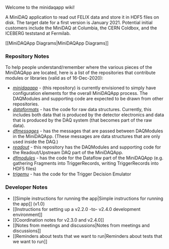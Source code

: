 Welcome to the minidaqapp wiki!

A MiniDAQ application to read out FELIX data and store it in HDF5 files on disk.
The target date for a first version is January 2021.
Potential initial customers include the MiniDAQ at Columbia, the CERN Coldbox, and the ICEBERG teststand at Fermilab.


[[MiniDAQApp Diagrams|MiniDAQApp Diagrams]]

### Repository Notes

To help people understand/remember where the various pieces of the MiniDAQApp are located, here is a list of the repositories that contribute modules or libraries (valid as of 16-Dec-2020):
* [_minidaqapp_](https://github.com/DUNE-DAQ/dataformats) - (this repository) is currently envisioned to simply have configuration elements for the overall MiniDAQApp process. The DAQModules and supporting code are expected to be drawn from other repositories.
* [_dataformats_](https://github.com/DUNE-DAQ/dataformats) - has the code for raw data structures.  Currently, this includes both data that is produced by the detector electronics and data that is produced by the DAQ system (that becomes part of the raw data). 
* [_dfmessages_](https://github.com/DUNE-DAQ/dfmessages) - has the messages that are passed between DAQModules in the MiniDAQApp.  (These messages are data structures that are only used inside the DAQ.)
* [_readout_](https://github.com/DUNE-DAQ/readout) - this repository has the DAQModules and supporting code for the Readout/Upstream DAQ part of the MiniDAQApp.
* [_dfmodules_](https://github.com/DUNE-DAQ/dfmodules) - has the code for the Dataflow part of the MiniDAQApp (e.g. gathering Fragments into TriggerRecords, writing TriggerRecords into HDF5 files)
* [_trigemu_](https://github.com/DUNE-DAQ/trigemu) - has the code for the Trigger Decision Emulator

### Developer Notes
* [[Simple instructions for running the app|Simple instructions for running the app]] (v1.0)
* [[Instructions for setting up a v2.2.0 -to- v2.4.0 development environment]]
* [[Coordination notes for v2.3.0 and v2.4.0]]
* [[Notes from meetings and discussions|Notes from meetings and discussions]]
* [[Reminders about tests that we want to run|Reminders about tests that we want to run]]
